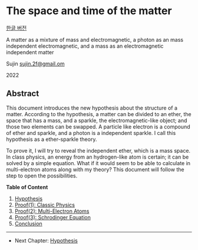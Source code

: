 # The space and time of the matter

[한글 버전](./doc/intro.md)

A matter as a mixture of mass and electromagnetic, a photon as an mass independent electromagnetic, and a mass as an electromagnetic independent matter

Sujin sujin.2f@gmail.om

2022

## Abstract

This document introduces the new hypothesis about the structure of a matter. According to the hypothesis, a matter can be divided to an ether, the space that has a mass, and a sparkle, the electromagnetic-like object; and those two elements can be swapped. A particle like electron is a compound of ether and sparkle, and a photon is a independent sparkle. I call this hypothesis as a ether-sparkle theory.

To prove it, I will try to reveal the independent ether, which is a mass space. In class physics, an energy from an hydrogen-like atom is certain; it can be solved by a simple equation. What if it would seem to be able to calculate in multi-electron atoms along with my theory? This document will follow the step to open the possibilities.

**Table of Content**

1. [Hypothesis](./doc/hypothesis_en.md)
1. [Proof(1): Classic Physics](./doc/energy_en.md)
1. [Proof(2): Multi-Electron Atoms](./doc/atomic_spectra_data_en.md)
1. [Proof(3): Schrodinger Equation](./doc/schrodinger_equation_en.md)
1. [Conclusion](./doc/conclusion_en.md)

---

-   Next Chapter: [Hypothesis](./doc/hypothesis_en.md)
